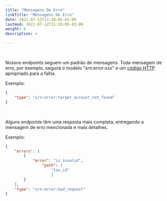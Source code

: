 ```yaml
---
title: "Mensagens De Erro"
linkTitle: "Mensagens De Erro"
date: 2021-07-12T11:20:05-03:00
lastmod: 2021-07-12T11:20:05-03:00
weight: 6
description: >

---
```


<br>

Nossos endpoints seguem um padrão de mensagens. Toda mensagem de erro, por exemplo, seguirá o modelo "srn:error:xxx\" e um [código HTTP](/docs/referencia-da-api/padroes-da-api/codigos-de-resposta/) apropriado para a falha.

Exemplo:

```json
{
    "type": "srn:error:target_account_not_found"
}
```
<br>

Alguns endpoints têm uma resposta mais completa, entregando a mensagem de erro mencionada e mais detalhes.

Exemplo:

```json
{
    "errors": [
        {
            "error": "is invalid",
                "path": [
                    "tax_id"
                    ]
        }
    ],
    "type": "srn:error:bad_request"
}
```
